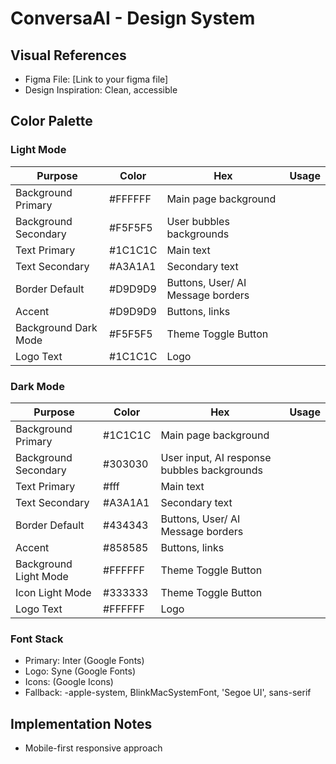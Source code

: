 # ConversaAI - Design System

## Visual References
- Figma File: [Link to your figma file]
- Design Inspiration: Clean, accessible

## Color Palette

### Light Mode
| Purpose | Color | Hex | Usage |
|---------|--------|-----|-------|
| Background Primary | #FFFFFF | Main page background |
| Background Secondary | #F5F5F5 | User bubbles backgrounds |
| Text Primary | #1C1C1C | Main text |
| Text Secondary | #A3A1A1 | Secondary text |
| Border Default | #D9D9D9 | Buttons, User/ AI Message borders |
| Accent | #D9D9D9 | Buttons, links |
| Background Dark Mode | #F5F5F5 | Theme Toggle Button |
| Logo Text | #1C1C1C | Logo |

### Dark Mode
| Purpose | Color | Hex | Usage |
|---------|--------|-----|-------|
| Background Primary | #1C1C1C | Main page background |
| Background Secondary | #303030 | User input, AI response bubbles backgrounds |
| Text Primary | #fff | Main text |
| Text Secondary | #A3A1A1 | Secondary text |
| Border Default | #434343 | Buttons, User/ AI Message borders |
| Accent | #858585 | Buttons, links |
| Background Light Mode | #FFFFFF | Theme Toggle Button |
| Icon Light Mode | #333333 | Theme Toggle Button |
| Logo Text | #FFFFFF | Logo |

<!-- ## Typography -->

### Font Stack
- Primary: Inter (Google Fonts)
- Logo: Syne (Google Fonts)
- Icons: (Google Icons)
- Fallback: -apple-system, BlinkMacSystemFont, 'Segoe UI', sans-serif

<!-- ### Scale
- H1: 32px, Bold
- H2: 24px, Bold  
- H3: 20px, SemiBold
- Body Large: 18px, Regular
- Body: 16px, Regular
- Small: 14px, Regular
- Caption: 12px, Regular

## Spacing Scale
Based on 4px base unit:
- xs: 4px
- sm: 8px
- md: 16px
- lg: 24px
- xl: 32px
- 2xl: 48px

## Component Specifications

### Message Bubble
- Padding: 16px
- Border Radius: 12px
- Max Width: 70% of container

### Input Field
- Height: 44px (touch-friendly)
- Border: 1px solid #E2E8F0
- Border Radius: 8px
- Padding: 12px 16px

### Buttons
- Height: 40px
- Border Radius: 8px
- Padding: 8px 16px
- Font: Medium weight
- Primary: Accent background, white text
- Secondary: White background, accent border
 -->
## Implementation Notes
- Mobile-first responsive approach
<!-- - Minimum touch target: 44px
- WCAG AA contrast compliance
- Smooth transitions: 0.2s ease -->